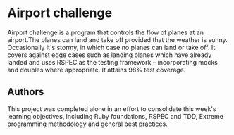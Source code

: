 
# Airport challenge

Airport challenge is a program that controls the flow of planes at an airport.The planes can land and take off provided that the weather is sunny. Occasionally it's stormy, in which case no planes can land or take off. It covers against edge cases such as landing planes which have already landed and uses RSPEC as the testing framework – incorporating mocks and doubles where appropriate. It attains 98% test coverage.

## Authors

This project was completed alone in an effort to consolidate this week's learning objectives, including Ruby foundations, RSPEC and TDD, Extreme programming methodology and general best practices.







